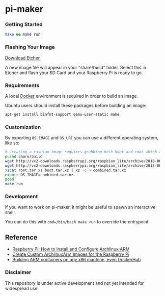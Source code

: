 
# pi-maker

### Getting Started

```bash
make && make run
```

### Flashing Your Image

[Download Etcher](http://etcher.io)

A new image file will appear in your "share/build" folder. Select this in Etcher and flash your SD Card and your Raspberry Pi is ready to go.

### Requirements

A local [Docker](https://www.docker.com/community-edition) environment is required in order to build an image.

Ubuntu users should install these packages before building an image:
```bash
apt-get install binfmt-support qemu-user-static make
```

### Customization

By exporting `OS_IMAGE` and `OS_URI` you can use a different operating system, like so:

```bash
# Creating a rasbian image requires grabbing both boot and root which are separated o_O
pushd share/build
wget http://vx2-downloads.raspberrypi.org/raspbian_lite/archive/2018-06-29-03:25/boot.tar.xz
wget http://vx2-downloads.raspberrypi.org/raspbian_lite/archive/2018-06-29-03:25/root.tar.xz
xzcat root.tar.xz boot.tar.xz | xz -c > combined.tar.xz
export OS_IMAGE=combined.tar.xz
popd
make run
```

### Development

If you want to work on pi-maker, it might be useful to spawn an interactive shell.

You can do this with `cmd=/bin/bash make run` to override the entrypoint

## Reference
- [Raspberry Pi: How to Install and Configure Archlinux ARM](http://populationinversion.com/posts/raspberrypi-install-and-configure-archlinux-arm/)
- [Create Custom ArchlinuxArm Images for the Raspberry Pi](https://disconnected.systems/blog/raspberry-pi-archlinuxarm-setup)
- [Building ARM containers on any x86 machine, even DockerHub](https://resin.io/blog/building-arm-containers-on-any-x86-machine-even-dockerhub/)

### Disclaimer
This repository is under active development and not yet intended for widespread use.
